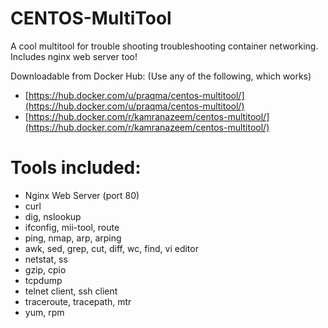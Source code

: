 # CENTOS-MultiTool
A cool multitool for trouble shooting troubleshooting container networking. Includes nginx web server too!

Downloadable from Docker Hub: 
(Use any of the following, which works)

* [https://hub.docker.com/u/praqma/centos-multitool/](https://hub.docker.com/u/praqma/centos-multitool/)
* [https://hub.docker.com/r/kamranazeem/centos-multitool/](https://hub.docker.com/r/kamranazeem/centos-multitool/)
# Tools included:
* Nginx Web Server (port 80)
* curl
* dig, nslookup
* ifconfig, mii-tool, route
* ping, nmap, arp, arping
* awk, sed, grep, cut, diff, wc, find, vi editor
* netstat, ss
* gzip, cpio
* tcpdump
* telnet client, ssh client
* traceroute, tracepath, mtr
* yum, rpm 


